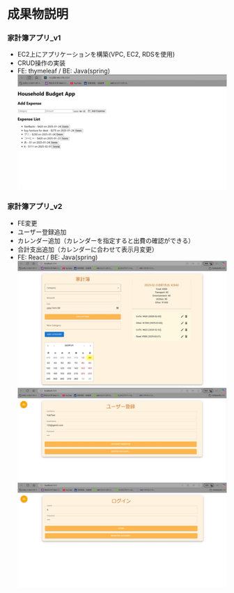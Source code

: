 # 成果物説明
### 家計簿アプリ_v1
- EC2上にアプリケーションを構築(VPC, EC2, RDSを使用)
- CRUD操作の実装
- FE: thymeleaf / BE: Java(spring)
![household_app_v1](スクリーンショット家計簿_v1.jpg)

### 家計簿アプリ_v2
- FE変更
- ユーザー登録追加
- カレンダー追加（カレンダーを指定すると出費の確認ができる）
- 合計支出追加（カレンダーに合わせて表示月変更）
- FE: React / BE: Java(spring)
![household_app_v2](スクリーンショット家計簿アプリ_v2.jpg)
![household_app_v2_register](スクリーンショット家計簿アプリ_v2_ユーザー登録.jpg)
![household_app_v2_login](スクリーンショット家計簿アプリ_v2_ログイン.jpg)
